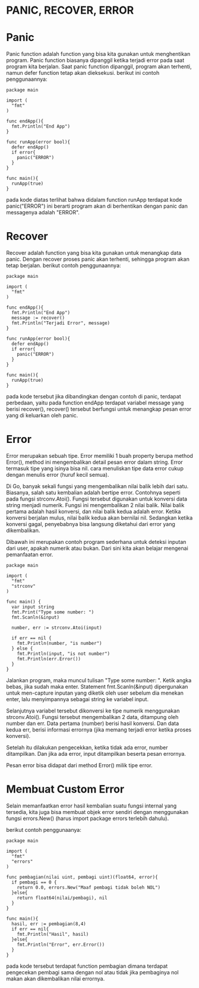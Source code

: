 # PANIC, RECOVER, ERROR

# Panic

Panic function adalah function yang bisa kita gunakan untuk menghentikan program. Panic function biasanya dipanggil ketika terjadi error pada saat program kita berjalan. Saat panic function dipanggil, program akan terhenti, namun defer function tetap akan dieksekusi. berikut ini contoh penggunaannya:

    package main

    import (
      "fmt"
    )

    func endApp(){
      fmt.Println("End App")
    }

    func runApp(error bool){
      defer endApp()
      if error{
        panic("ERROR")
      }
    }

    func main(){
      runApp(true)
    }

pada kode diatas terlihat bahwa didalam function runApp terdapat kode panic("ERROR") ini berarti program akan di berhentikan dengan panic dan messagenya adalah "ERROR".


# Recover

Recover adalah function yang bisa kita gunakan untuk menangkap data panic. Dengan recover proses panic akan terhenti, sehingga program akan tetap berjalan. berikut contoh penggunaannya:

    package main

    import (
      "fmt"
    )

    func endApp(){
      fmt.Println("End App")
      message := recover()
      fmt.Println("Terjadi Error", message)
    }

    func runApp(error bool){
      defer endApp()
      if error{
        panic("ERROR")
      }
    }

    func main(){
      runApp(true)
    }

pada kode tersebut jika dibandingkan dengan contoh di panic, terdapat perbedaan, yaitu pada function endApp terdapat variabel message yang berisi recover(), recover() tersebut berfungsi untuk menangkap pesan error yang di keluarkan oleh panic.

 

# Error

Error merupakan sebuah tipe. Error memiliki 1 buah property berupa method Error(), method ini mengembalikan detail pesan error dalam string. Error termasuk tipe yang isinya bisa nil. cara menuliskan tipe data error cukup dengan menulis error (huruf kecil semua).

Di Go, banyak sekali fungsi yang mengembalikan nilai balik lebih dari satu. Biasanya, salah satu kembalian adalah bertipe error. Contohnya seperti pada fungsi strconv.Atoi(). Fungsi tersebut digunakan untuk konversi data string menjadi numerik. Fungsi ini mengembalikan 2 nilai balik. Nilai balik pertama adalah hasil konversi, dan nilai balik kedua adalah error. Ketika konversi berjalan mulus, nilai balik kedua akan bernilai nil. Sedangkan ketika konversi gagal, penyebabnya bisa langsung diketahui dari error yang dikembalikan.

Dibawah ini merupakan contoh program sederhana untuk deteksi inputan dari user, apakah numerik atau bukan. Dari sini kita akan belajar mengenai pemanfaatan error.

    package main

    import (
      "fmt"
      "strconv"
    )

    func main() {
      var input string
      fmt.Print("Type some number: ")
      fmt.Scanln(&input)
      
      number, err := strconv.Atoi(input)
      
      if err == nil {
        fmt.Println(number, "is number")
      } else {
        fmt.Println(input, "is not number")
        fmt.Println(err.Error())
      }
    }

Jalankan program, maka muncul tulisan "Type some number: ". Ketik angka bebas, jika sudah maka enter. Statement fmt.Scanln(&input) dipergunakan untuk men-capture inputan yang diketik oleh user sebelum dia menekan enter, lalu menyimpannya sebagai string ke variabel input.

Selanjutnya variabel tersebut dikonversi ke tipe numerik menggunakan strconv.Atoi(). Fungsi tersebut mengembalikan 2 data, ditampung oleh number dan err. Data pertama (number) berisi hasil konversi. Dan data kedua err, berisi informasi errornya (jika memang terjadi error ketika proses konversi).

Setelah itu dilakukan pengecekkan, ketika tidak ada error, number ditampilkan. Dan jika ada error, input ditampilkan beserta pesan errornya.

Pesan error bisa didapat dari method Error() milik tipe error.

# Membuat Custom Error

Selain memanfaatkan error hasil kembalian suatu fungsi internal yang tersedia, kita juga bisa membuat objek error sendiri dengan menggunakan fungsi errors.New() (harus import package errors terlebih dahulu).

berikut contoh penggunaanya:

    package main

    import (
      "fmt"
      "errors"
    )

    func pembagian(nilai uint, pembagi uint)(float64, error){
      if pembagi == 0 {
        return 0.0, errors.New("Maaf pembagi tidak boleh NOL")
      }else{
        return float64(nilai/pembagi), nil
      }
    }

    func main(){
      hasil, err := pembagian(8,4)
      if err == nil{
        fmt.Println("Hasil", hasil)
      }else{
        fmt.Println("Error", err.Error())
      }
    }

pada kode tersebut terdapat function pembagian dimana terdapat pengecekan pembagi sama dengan nol atau tidak jika pembaginya nol makan akan dikembalikan nilai errornya.